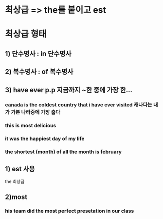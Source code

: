 # 최상급 => the를 붙이고 est

# 최상급 형태 
## 1) 단수명사 : in 단수명사
## 2) 복수명사 : of 복수명사 
## 3) have ever p.p 지금까지 ~한 중에 가장 한...
### canada is the coldest country that i have ever visited 캐나다는 내가 가본 나라중에 가장 춥다

### this is most delicious 

### it was the happiest day of my life
### the shortest (month) of all the month is february


## 1) est 사용
the 최상급 



## 2)most
### his team did the most perfect presetation in our class


